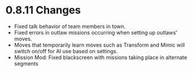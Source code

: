 # 0.8.11 Changes #

* Fixed talk behavior of team members in town.
* Fixed errors in outlaw missions occurring when setting up outlaws' moves.
* Moves that temporarily learn moves such as Transform and Mimic will switch on/off for AI use based on settings.
* Mission Mod: Fixed blackscreen with missions taking place in alternate segments